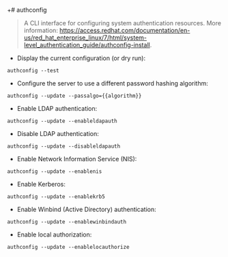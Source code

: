 +# authconfig

> A CLI interface for configuring system authentication resources.
> More information: <https://access.redhat.com/documentation/en-us/red_hat_enterprise_linux/7/html/system-level_authentication_guide/authconfig-install>.

- Display the current configuration (or dry run):

`authconfig --test`

- Configure the server to use a different password hashing algorithm:

`authconfig --update --passalgo={{algorithm}}`

- Enable LDAP authentication:

`authconfig --update --enableldapauth`

- Disable LDAP authentication:

`authconfig --update --disableldapauth`

- Enable Network Information Service (NIS):

`authconfig --update --enablenis`

- Enable Kerberos:

`authconfig --update --enablekrb5`

- Enable Winbind (Active Directory) authentication:

`authconfig --update --enablewinbindauth`

- Enable local authorization:

`authconfig --update --enablelocauthorize`
